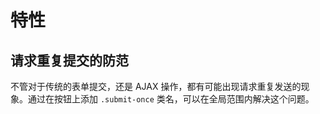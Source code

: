 # 特性

## 请求重复提交的防范

不管对于传统的表单提交，还是 AJAX 操作，都有可能出现请求重复发送的现象。通过在按钮上添加 `.submit-once` 类名，可以在全局范围内解决这个问题。
